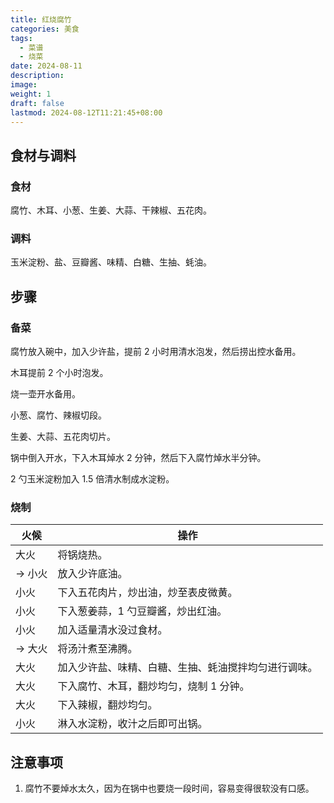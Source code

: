 ```yaml
---
title: 红烧腐竹
categories: 美食
tags:
  - 菜谱
  - 烧菜
date: 2024-08-11
description: 
image: 
weight: 1
draft: false
lastmod: 2024-08-12T11:21:45+08:00
---
```

## 食材与调料

### 食材

腐竹、木耳、小葱、生姜、大蒜、干辣椒、五花肉。

### 调料

玉米淀粉、盐、豆瓣酱、味精、白糖、生抽、蚝油。

## 步骤

### 备菜

腐竹放入碗中，加入少许盐，提前 2 小时用清水泡发，然后捞出控水备用。

木耳提前 2 个小时泡发。

烧一壶开水备用。

小葱、腐竹、辣椒切段。

生姜、大蒜、五花肉切片。

锅中倒入开水，下入木耳焯水 2 分钟，然后下入腐竹焯水半分钟。

2 勺玉米淀粉加入 1.5 倍清水制成水淀粉。

### 烧制

| 火候    | 操作                         |
| ----- | -------------------------- |
| 大火    | 将锅烧热。                      |
| -> 小火 | 放入少许底油。                    |
| 小火    | 下入五花肉片，炒出油，炒至表皮微黄。         |
| 小火    | 下入葱姜蒜，1 勺豆瓣酱，炒出红油。         |
| 小火    | 加入适量清水没过食材。                |
| -> 大火 | 将汤汁煮至沸腾。                   |
| 大火    | 加入少许盐、味精、白糖、生抽、蚝油搅拌均匀进行调味。 |
| 大火    | 下入腐竹、木耳，翻炒均匀，烧制 1 分钟。      |
| 大火    | 下入辣椒，翻炒均匀。                 |
| 小火    | 淋入水淀粉，收汁之后即可出锅。            |

## 注意事项

1. 腐竹不要焯水太久，因为在锅中也要烧一段时间，容易变得很软没有口感。


